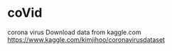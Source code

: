 # coVid
corona virus 
Download data from kaggle.com 
https://www.kaggle.com/kimjihoo/coronavirusdataset

